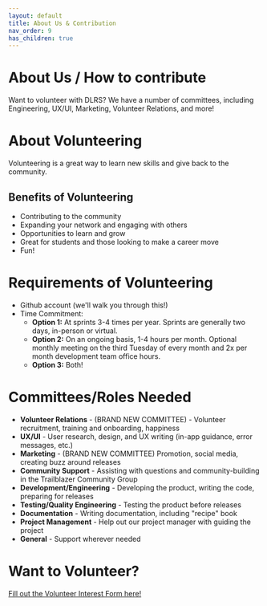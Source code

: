 ```yaml
---
layout: default
title: About Us & Contribution
nav_order: 9
has_children: true
---
```


# About Us / How to contribute

Want to volunteer with DLRS? We have a number of committees, including Engineering, UX/UI, Marketing, Volunteer Relations, and more!

# About Volunteering

Volunteering is a great way to learn new skills and give back to the community.

## Benefits of Volunteering

- Contributing to the community
- Expanding your network and engaging with others
- Opportunities to learn and grow
- Great for students and those looking to make a career move
- Fun!

# Requirements of Volunteering

- Github account (we'll walk you through this!)
- Time Commitment:
  - **Option 1:** At sprints 3-4 times per year. Sprints are generally two days, in-person or virtual.
  - **Option 2:** On an ongoing basis, 1-4 hours per month. Optional monthly meeting on the third Tuesday of every month and 2x per month development team office hours.
  - **Option 3:** Both!

# Committees/Roles Needed

- **Volunteer Relations** - (BRAND NEW COMMITTEE) - Volunteer recruitment, training and onboarding, happiness
- **UX/UI** - User research, design, and UX writing (in-app guidance, error messages, etc.)
- **Marketing** - (BRAND NEW COMMITTEE) Promotion, social media, creating buzz around releases
- **Community Support** - Assisting with questions and community-building in the Trailblazer Community Group
- **Development/Engineering** - Developing the product, writing the code, preparing for releases
- **Testing/Quality Engineering** - Testing the product before releases
- **Documentation** - Writing documentation, including "recipe" book
- **Project Management** - Help out our project manager with guiding the project
- **General** - Support wherever needed

# Want to Volunteer?

[Fill out the Volunteer Interest Form here!](https://docs.google.com/forms/d/e/1FAIpQLSf-4PQR4pP36ki0A1cm8BVsgzg2BnpPhzfF-e8BD3E8fEjNjg/viewform)
